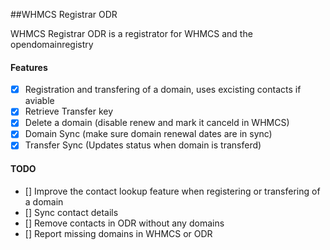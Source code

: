##WHMCS Registrar ODR

WHMCS Registrar ODR is a registrator for WHMCS and the opendomainregistry

#### Features

- [x] Registration and transfering of a domain, uses excisting contacts if aviable
- [x] Retrieve Transfer key
- [x] Delete a domain (disable renew and mark it canceld in WHMCS)
- [x] Domain Sync (make sure domain renewal dates are in sync)
- [x] Transfer Sync (Updates status when domain is transferd)

#### TODO
- [] Improve the contact lookup feature when registering or transfering of a domain
- [] Sync contact details
- [] Remove contacts in ODR without any domains
- [] Report missing domains in WHMCS or ODR


